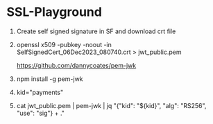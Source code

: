 # SSL-Playground

1. Create self signed signature in SF and download crt file
 
2. openssl x509 -pubkey -noout -in SelfSignedCert_06Dec2023_080740.crt > jwt_public.pem

   https://github.com/dannycoates/pem-jwk

3. npm install -g pem-jwk
4. kid="payments"
5. cat jwt_public.pem | pem-jwk | jq "{\"kid\": \"${kid}\", \"alg\": \"RS256\", \"use\": \"sig\"} + ."
 
